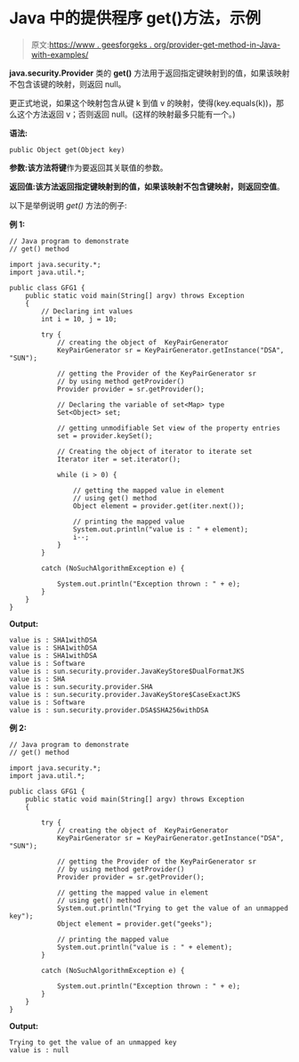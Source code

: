 # Java 中的提供程序 get()方法，示例

> 原文:[https://www . geesforgeks . org/provider-get-method-in-Java-with-examples/](https://www.geeksforgeeks.org/provider-get-method-in-java-with-examples/)

**java.security.Provider** 类的 **get()** 方法用于返回指定键映射到的值，如果该映射不包含该键的映射，则返回 null。

更正式地说，如果这个映射包含从键 k 到值 v 的映射，使得(key.equals(k))，那么这个方法返回 v；否则返回 null。(这样的映射最多只能有一个。)

**语法:**

```
public Object get(Object key)
```

**参数:**该方法将**键**作为要返回其关联值的参数。

**返回值:**该方法返回指定键映射到的**值，如果该映射不包含键映射，则返回空值**。

以下是举例说明 *get()* 方法的例子:

**例 1:**

```
// Java program to demonstrate
// get() method

import java.security.*;
import java.util.*;

public class GFG1 {
    public static void main(String[] argv) throws Exception
    {
        // Declaring int values
        int i = 10, j = 10;

        try {
            // creating the object of  KeyPairGenerator
            KeyPairGenerator sr = KeyPairGenerator.getInstance("DSA", "SUN");

            // getting the Provider of the KeyPairGenerator sr
            // by using method getProvider()
            Provider provider = sr.getProvider();

            // Declaring the variable of set<Map> type
            Set<Object> set;

            // getting unmodifiable Set view of the property entries
            set = provider.keySet();

            // Creating the object of iterator to iterate set
            Iterator iter = set.iterator();

            while (i > 0) {

                // getting the mapped value in element
                // using get() method
                Object element = provider.get(iter.next());

                // printing the mapped value
                System.out.println("value is : " + element);
                i--;
            }
        }

        catch (NoSuchAlgorithmException e) {

            System.out.println("Exception thrown : " + e);
        }
    }
}
```

**Output:**

```
value is : SHA1withDSA
value is : SHA1withDSA
value is : SHA1withDSA
value is : Software
value is : sun.security.provider.JavaKeyStore$DualFormatJKS
value is : SHA
value is : sun.security.provider.SHA
value is : sun.security.provider.JavaKeyStore$CaseExactJKS
value is : Software
value is : sun.security.provider.DSA$SHA256withDSA

```

**例 2:**

```
// Java program to demonstrate
// get() method

import java.security.*;
import java.util.*;

public class GFG1 {
    public static void main(String[] argv) throws Exception
    {

        try {
            // creating the object of  KeyPairGenerator
            KeyPairGenerator sr = KeyPairGenerator.getInstance("DSA", "SUN");

            // getting the Provider of the KeyPairGenerator sr
            // by using method getProvider()
            Provider provider = sr.getProvider();

            // getting the mapped value in element
            // using get() method
            System.out.println("Trying to get the value of an unmapped key");
            Object element = provider.get("geeks");

            // printing the mapped value
            System.out.println("value is : " + element);
        }

        catch (NoSuchAlgorithmException e) {

            System.out.println("Exception thrown : " + e);
        }
    }
}
```

**Output:**

```
Trying to get the value of an unmapped key
value is : null

```